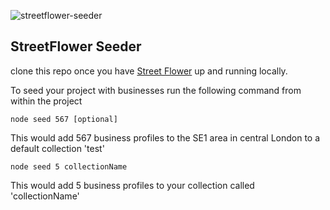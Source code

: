 ![streetflower-seeder](https://cloud.githubusercontent.com/assets/4499581/8679058/4b36429e-2a50-11e5-9a80-05de73182a1a.jpg)
## StreetFlower Seeder

clone this repo once you have [Street Flower](https://github.com/tableflip/streetflower) up and running locally.

To seed your project with businesses run the following command from within the project
```
node seed 567 [optional]
```
This would add 567 business profiles to the SE1 area in central London to a default collection 'test'
```
node seed 5 collectionName
```
This would add 5 business profiles to your collection called 'collectionName'
